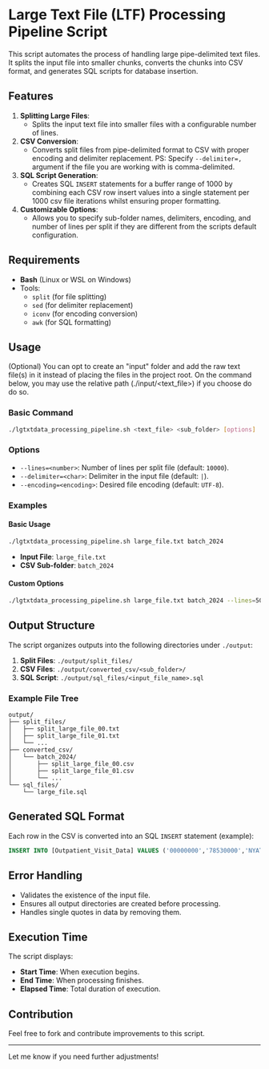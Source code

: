 # Large Text File (LTF) Processing Pipeline Script

This script automates the process of handling large pipe-delimited text files. It splits the input file into smaller chunks, converts the chunks into CSV format, and generates SQL scripts for database insertion.

## Features

1. **Splitting Large Files**:
   - Splits the input text file into smaller files with a configurable number of lines.
2. **CSV Conversion**:
   - Converts split files from pipe-delimited format to CSV with proper encoding and delimiter replacement. PS: Specify `--delimiter=,` argument if the file you are working with is comma-delimited.
3. **SQL Script Generation**:
   - Creates SQL `INSERT` statements for a buffer range of 1000 by combining each CSV row insert values into a single statement per 1000 csv file iterations whilst ensuring proper formatting.
4. **Customizable Options**:
   - Allows you to specify sub-folder names, delimiters, encoding, and number of lines per split if they are different from the scripts default configuration.

## Requirements

- **Bash** (Linux or WSL on Windows)
- Tools:
  - `split` (for file splitting)
  - `sed` (for delimiter replacement)
  - `iconv` (for encoding conversion)
  - `awk` (for SQL formatting)

## Usage

(Optional) You can opt to create an "input" folder and add the raw text file(s) in it instead of placing the files in the project root. On the command below, you may use the relative path (./input/<text_file>) if you choose do do so.

### Basic Command

```bash
./lgtxtdata_processing_pipeline.sh <text_file> <sub_folder> [options]
```

### Options

- `--lines=<number>`: Number of lines per split file (default: `10000`).
- `--delimiter=<char>`: Delimiter in the input file (default: `|`).
- `--encoding=<encoding>`: Desired file encoding (default: `UTF-8`).

### Examples

#### Basic Usage

```bash
./lgtxtdata_processing_pipeline.sh large_file.txt batch_2024
```

- **Input File**: `large_file.txt`
- **CSV Sub-folder**: `batch_2024`

#### Custom Options

```bash
./lgtxtdata_processing_pipeline.sh large_file.txt batch_2024 --lines=5000 --delimiter="|" --encoding="ISO-8859-1"
```

## Output Structure

The script organizes outputs into the following directories under `./output`:

1. **Split Files**: `./output/split_files/`
2. **CSV Files**: `./output/converted_csv/<sub_folder>/`
3. **SQL Script**: `./output/sql_files/<input_file_name>.sql`

### Example File Tree

```plaintext
output/
├── split_files/
│   ├── split_large_file_00.txt
│   ├── split_large_file_01.txt
│   └── ...
├── converted_csv/
│   └── batch_2024/
│       ├── split_large_file_00.csv
│       ├── split_large_file_01.csv
│       └── ...
└── sql_files/
    └── large_file.sql
```

## Generated SQL Format

Each row in the CSV is converted into an SQL `INSERT` statement (example):

```sql
INSERT INTO [Outpatient_Visit_Data] VALUES ('00000000','78530000','NYATHI THUSILE','EYEG','ST JOHNS RETINAL CLINIC','13/06/2022 10:54:50');
```

## Error Handling

- Validates the existence of the input file.
- Ensures all output directories are created before processing.
- Handles single quotes in data by removing them.

## Execution Time

The script displays:

- **Start Time**: When execution begins.
- **End Time**: When processing finishes.
- **Elapsed Time**: Total duration of execution.

## Contribution

Feel free to fork and contribute improvements to this script.

---

Let me know if you need further adjustments!
